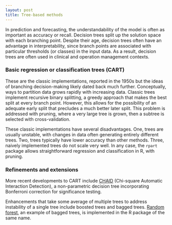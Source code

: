 ```yaml
---
layout: post
title: Tree-based methods
---
```


In prediction and forecasting, the understandability of the model is often as important as accuracy or recall. Decision trees split up the solution space with each branching point. Despite their age, decision trees often have an advantage in interpretability, since branch points are associated with particular thresholds (or classes) in the input data. As a result, decision trees are often used in clinical and operation management contexts.

### Basic regression or classification trees (CART)

These are the classic implementations, reported in the 1950s but the ideas of branching decision-making likely dated back much further. Conceptually, ways to partition data grows rapidly with increasing data. Classic trees implement recursive binary splitting, a greedy approach that makes the best split at every branch point. However, this allows for the possibility of an adequate early split that precludes a much better later split. This problem is addressed with pruning, where a very large tree is grown, then a subtree is selected with cross-validation.

These classic implementations have several disadvantages. One, trees are usually unstable, with changes in data often generating entirely different trees. Two, trees typically have lower accuracy than other methods. Three, naively implemented trees do not scale very well. In any case, the `rpart` package allows straightforward regression and classification in R, with pruning.

### Refinements and extensions

More recent developments to CART include [CHAID](https://en.wikipedia.org/wiki/Chi-square_automatic_interaction_detection) (Chi-square Automatic Interaction Detection), a non-parametric decision tree incorporating Bonferroni correction for significance testing.

Enhancements that take some average of multiple trees to address instability of a single tree include boosted trees and bagged trees. [Random forest](https://en.wikipedia.org/wiki/Random_forest), an example of bagged trees, is implemented in the R package of the same name.
